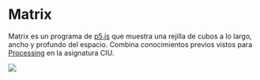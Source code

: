 # Matrix

Matrix es un programa de [p5.js](https://p5js.org/es/) que muestra una rejilla de cubos a lo largo, ancho y profundo del espacio. Combina conocimientos previos vistos para [Processing](https://processing.org/) en la asignatura CIU.

<img src="https://i.imgur.com/4rkH7Jn.png">
